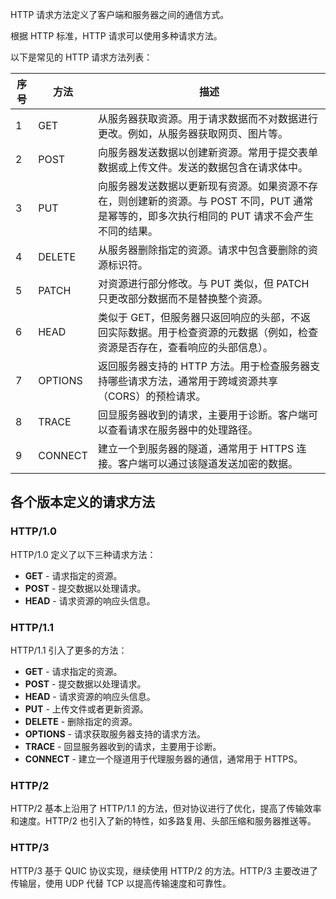 HTTP 请求方法定义了客户端和服务器之间的通信方式。

根据 HTTP 标准，HTTP 请求可以使用多种请求方法。

以下是常见的 HTTP 请求方法列表：

|序号|方法|描述|
|---|---|---|
|1|GET|从服务器获取资源。用于请求数据而不对数据进行更改。例如，从服务器获取网页、图片等。|
|2|POST|向服务器发送数据以创建新资源。常用于提交表单数据或上传文件。发送的数据包含在请求体中。|
|3|PUT|向服务器发送数据以更新现有资源。如果资源不存在，则创建新的资源。与 POST 不同，PUT 通常是幂等的，即多次执行相同的 PUT 请求不会产生不同的结果。|
|4|DELETE|从服务器删除指定的资源。请求中包含要删除的资源标识符。|
|5|PATCH|对资源进行部分修改。与 PUT 类似，但 PATCH 只更改部分数据而不是替换整个资源。|
|6|HEAD|类似于 GET，但服务器只返回响应的头部，不返回实际数据。用于检查资源的元数据（例如，检查资源是否存在，查看响应的头部信息）。|
|7|OPTIONS|返回服务器支持的 HTTP 方法。用于检查服务器支持哪些请求方法，通常用于跨域资源共享（CORS）的预检请求。|
|8|TRACE|回显服务器收到的请求，主要用于诊断。客户端可以查看请求在服务器中的处理路径。|
|9|CONNECT|建立一个到服务器的隧道，通常用于 HTTPS 连接。客户端可以通过该隧道发送加密的数据。|

## 各个版本定义的请求方法

### HTTP/1.0

HTTP/1.0 定义了以下三种请求方法：

- **GET** - 请求指定的资源。
- **POST** - 提交数据以处理请求。
- **HEAD** - 请求资源的响应头信息。

### HTTP/1.1

HTTP/1.1 引入了更多的方法：

- **GET** - 请求指定的资源。
- **POST** - 提交数据以处理请求。
- **HEAD** - 请求资源的响应头信息。
- **PUT** - 上传文件或者更新资源。
- **DELETE** - 删除指定的资源。
- **OPTIONS** - 请求获取服务器支持的请求方法。
- **TRACE** - 回显服务器收到的请求，主要用于诊断。
- **CONNECT** - 建立一个隧道用于代理服务器的通信，通常用于 HTTPS。

### HTTP/2

HTTP/2 基本上沿用了 HTTP/1.1 的方法，但对协议进行了优化，提高了传输效率和速度。HTTP/2 也引入了新的特性，如多路复用、头部压缩和服务器推送等。

### HTTP/3

HTTP/3 基于 QUIC 协议实现，继续使用 HTTP/2 的方法。HTTP/3 主要改进了传输层，使用 UDP 代替 TCP 以提高传输速度和可靠性。